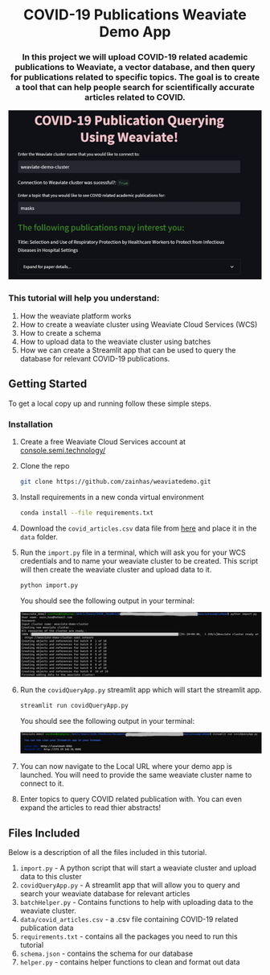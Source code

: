 <h1 align="center">COVID-19 Publications Weaviate Demo App</h1>

<!-- ABOUT THE PROJECT -->
<h3 align="center">In this project we will upload COVID-19 related academic publications to Weaviate, a vector database, and then query for publications related to specific topics. The goal is to create a tool that can help people search for scientifically accurate articles related to COVID.

![Product Name Screen Shot][product-screenshot]
</h3>

### This tutorial will help you understand:
1. How the weaviate platform works
2. How to create a weaviate cluster using Weaviate Cloud Services (WCS)
3. How to create a schema
4. How to upload data to the weaviate cluster using batches
5. How we can create a Streamlit app that can be used to query the database for relevant COVID-19 publications.

<!-- GETTING STARTED -->
## Getting Started

To get a local copy up and running follow these simple steps.

### Installation

1. Create a free Weaviate Cloud Services account at [console.semi.technology/](https://console.semi.technology/)
2. Clone the repo
   ```sh
   git clone https://github.com/zainhas/weaviatedemo.git
   ```
3. Install requirements in a new conda virtual environment
   ```sh
   conda install --file requirements.txt
   ```
   
4. Download the `covid_articles.csv` data file from [here](https://drive.google.com/file/d/1mgoiKSavy0GAGdejxfA0yjX-cgTuCUfG/view?usp=sharing) and place it in the `data` folder.

5. Run the `import.py` file in a terminal, which will ask you for your WCS credentials and to name your weaviate cluster to be created. This script will then create the weaviate cluster and upload data to it.
   ```sh
   python import.py
   ```
   You should see the following output in your terminal:
   
   <img src="images/term0.png">
   
6. Run the `covidQueryApp.py` streamlit app which will start the streamlit app.
   ```sh
   streamlit run covidQueryApp.py
   ```
   You should see the following output in your terminal:
   
   <img src="images/term1.png">
   
7. You can now navigate to the Local URL where your demo app is launched. You will need to provide the same weaviate cluster name to connect to it.

8. Enter topics to query COVID related publication with. You can even expand the articles to read thier abstracts!

<!-- FILES INCLUDED -->
## Files Included

Below is a description of all the files included in this tutorial.

1. `import.py` - A python script that will start a weaviate cluster and upload data to this cluster
2. `covidQueryApp.py` - A streamlit app that will allow you to query and search your weaviate database for relevant articles
3. `batchHelper.py` - Contains functions to help with uploading data to the weaviate cluster.
4. `data/covid_articles.csv` - a .csv file containing COVID-19 related publication data
5. `requirements.txt` - contains all the packages you need to run this tutorial
6. `schema.json` - contains the schema for our database
7. `helper.py` - contains helper functions to clean and format out data


<!-- MARKDOWN LINKS & IMAGES -->
[product-screenshot]: images/appDemo.png
[term0-screenshot]: images/term0.png
[term1-screenshot]: images/term1.png
